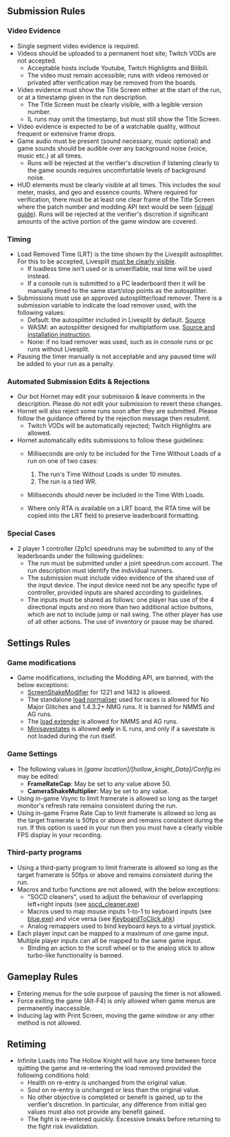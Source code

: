 ## Submission Rules

### Video Evidence

- Single segment video evidence is required.
- Videos should be uploaded to a permanent host site; Twitch VODs are not accepted.
  - Acceptable hosts include Youtube, Twitch Highlights and Bilibili.
  - The video must remain accessible; runs with videos removed or privated after verification may be removed from the boards.
- Video evidence must show the Title Screen either at the start of the run, or at a timestamp given in the run description.
  - The Title Screen must be clearly visible, with a legible version number.
  - IL runs may omit the timestamp, but must still show the Title Screen.
- Video evidence is expected to be of a watchable quality, without frequent or extensive frame drops.
- Game audio must be present (sound necessary, music optional) and game sounds should be audible over any background noise (voice, music etc.) at all times.
  - Runs will be rejected at the verifier's discretion if listening clearly to the game sounds requires uncomfortable levels of background noise.
- HUD elements must be clearly visible at all times. This includes the soul meter, masks, and geo and essence counts. Where required for verification, there must be at least one clear frame of the Title Screen where the patch number and modding API text would be seen ([visual guide](https://github.com/hk-speedrunning/HK-Rules/blob/main/video-guidelines.md)). Runs will be rejected at the verifier's discretion if significant amounts of the active portion of the game window are covered.

### Timing

- Load Removed Time (LRT) is the time shown by the Livesplit autosplitter. For this to be accepted, Livesplit [must be clearly visible](https://github.com/hk-speedrunning/HK-Rules/blob/main/video-guidelines.md).
  - If loadless time isn't used or is unverifiable, real time will be used instead.
  - If a console run is submitted to a PC leaderboard then it will be manually timed to the same start/stop points as the autosplitter.
- Submissions must use an approved autosplitter/load remover. There is a submission variable to indicate the load remover used, with the following values:
  - Default: the autosplitter included in Livesplit by default. [Source](https://github.com/ShootMe/LiveSplit.HollowKnight)
  - WASM: an autosplitter designed for multiplatform use. [Source and installation instruction](https://github.com/AlexKnauth/hollowknight-autosplit-wasm).
  - None: if no load remover was used, such as in console runs or pc runs without Livesplit.
- Pausing the timer manually is not acceptable and any paused time will be added to your run as a penalty.

### Automated Submission Edits & Rejections
- Our bot Hornet may edit your submission & leave comments in the description. Please do not edit your submission to revert these changes.
- Hornet will also reject some runs soon after they are submitted. Please follow the guidance offered by the rejection message then resubmit.
  - Twitch VODs will be automatically rejected; Twitch Highlights are allowed.
- Hornet automatically edits submissions to follow these guidelines:
  - Milliseconds are only to be included for the Time Without Loads of a run on one of two cases:
  
    1.  The run's Time Without Loads is under 10 minutes.
    2.  The run is a tied WR.
  
  - Milliseconds should never be included in the Time With Loads.
  - Where only RTA is available on a LRT board, the RTA time will be copied into the LRT field to preserve leaderboard formatting.

### Special Cases

- 2 player 1 controller (2p1c) speedruns may be submitted to any of the leaderboards under the following guidelines:
  - The run must be submitted under a joint speedrun.com account. The run description must identify the individual runners.
  - The submission must include video evidence of the shared use of the input device. The input device need not be any specific type of controller, provided inputs are shared according to guidelines.
  - The inputs must be shared as follows: one player has use of the 4 directional inputs and no more than two additional action buttons, which are not to include jump or nail swing. The other player has use of all other actions. The use of inventory or pause may be shared.

## Settings Rules

### Game modifications

- Game modifications, including the Modding API, are banned, with the below exceptions:
  - [ScreenShakeModifier](https://github.com/hk-speedrunning/HK-Resources/blob/main/README.md#screenshakemodifier) for 1221 and 1432 is allowed.
  - The standalone [load normaliser](https://github.com/hk-speedrunning/HK-Resources/blob/main/README.md#loadnormaliser) used for races is allowed for No Major Glitches and 1.4.3.2+ NMG runs. It is banned for NMMS and AG runs.
  - The [load extender](https://github.com/hk-speedrunning/HK-Resources/blob/main/README.md#loadextender) is allowed for NMMS and AG runs.
  - [Minisavestates](https://github.com/hk-speedrunning/HK-Resources/blob/main/README.md#minisavestates) is allowed **_only_** in IL runs, and only if a savestate is not loaded during the run itself.

### Game Settings

- The following values in _[game location]/[hollow_knight_Data]/Config.ini_ may be edited:
  - **FrameRateCap**: May be set to any value above 50.
  - **CameraShakeMultiplier**: May be set to any value.
- Using in-game Vsync to limit framerate is allowed so long as the target monitor's refresh rate remains consistent during the run.
- Using in-game Frame Rate Cap to limit framerate is allowed so long as the target framerate is 50fps or above and remains consistent during the run. If this option is used in your run then you must have a clearly visible FPS display in your recording.

### Third-party programs

- Using a third-party program to limit framerate is allowed so long as the target framerate is 50fps or above and remains consistent during the run.
- Macros and turbo functions are not allowed, with the below exceptions:
  - "SOCD cleaners", used to adjust the behaviour of overlapping left+right inputs (see [socd_cleaner.exe](https://github.com/valignatev/socd/releases/download/0.0.8/socd_cleaner.exe))
  - Macros used to map mouse inputs 1-to-1 to keyboard inputs (see [blue.exe](https://github.com/hk-speedrunning/HK-Resources/raw/main/External%20Tools/Blue/blue.exe)) and vice versa (see [KeyboardToClick.ahk](https://github.com/hk-speedrunning/HK-Resources/raw/main/External%20Tools/KeyboardToClick/KeyboardToClick.ahk))
  - Analog remappers used to bind keyboard keys to a virtual joystick.
- Each player input can be mapped to a maximum of one game input. Multiple player inputs can all be mapped to the same game input.
  - Binding an action to the scroll wheel or to the analog stick to allow turbo-like functionality is banned.

## Gameplay Rules

- Entering menus for the sole purpose of pausing the timer is not allowed.
- Force exiting the game (Alt-F4) is only allowed when game menus are permanently inaccessible.
- Inducing lag with Print Screen, moving the game window or any other method is not allowed.

## Retiming

- Infinite Loads into The Hollow Knight will have any time between force quitting the game and re-entering the load removed provided the following conditions hold:
  - Health on re-entry is unchanged from the original value.
  - Soul on re-entry is unchanged or less than the original value.
  - No other objective is completed or benefit is gained, up to the verifier’s discretion. In particular, any difference from initial geo values must also not provide any benefit gained.
  - The fight is re-entered quickly. Excessive breaks before returning to the fight risk invalidation.
